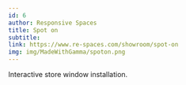 ```yaml
---
id: 6
author: Responsive Spaces
title: Spot on
subtitle:
link: https://www.re-spaces.com/showroom/spot-on
img: img/MadeWithGamma/spoton.png
---
```

Interactive store window installation.